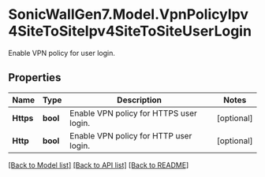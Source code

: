 # SonicWallGen7.Model.VpnPolicyIpv4SiteToSiteIpv4SiteToSiteUserLogin
Enable VPN policy for user login.

## Properties

Name | Type | Description | Notes
------------ | ------------- | ------------- | -------------
**Https** | **bool** | Enable VPN policy for HTTPS user login. | [optional] 
**Http** | **bool** | Enable VPN policy for HTTP user login. | [optional] 

[[Back to Model list]](../README.md#documentation-for-models) [[Back to API list]](../README.md#documentation-for-api-endpoints) [[Back to README]](../README.md)

